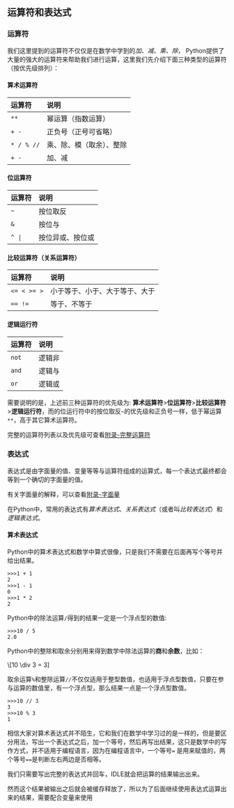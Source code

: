 ## 运算符和表达式

### 运算符

我们这里提到的运算符不仅仅是在数学中学到的*加、减、乘、除*， Python提供了大量的强大的运算符来帮助我们进行运算，这里我们先介绍下面三种类型的运算符（按优先级排列）：

#### 算术运算符

|运算符|说明|
|:--------------------|:--------------------|
|`**`|幂运算（指数运算）|
|`+`&nbsp;&nbsp;`-`|正负号（正号可省略）|
|`*`&nbsp;&nbsp;`/`&nbsp;&nbsp;`%`&nbsp;&nbsp;`//`|乘、除、模（取余）、整除|
|`+`&nbsp;&nbsp;`-`|加、减|

#### 位运算符

<table><thead><tr><th align="left">运算符</th><th align="left">说明</th></tr></thead><tbody>
<tr><td align="left"><code>~</code></td><td align="left">按位取反</td></tr>
<tr><td align="left"><code>&amp;</code></td><td align="left">按位与</td></tr>
<tr><td align="left"><code>^</code>&nbsp;&nbsp;<code>|</code></td><td align="left">按位异或、按位或</td></tr>
</tbody></table>

#### 比较运算符（关系运算符）

|运算符|说明|
|:--------------------|:--------------------|
|`<=`&nbsp;&nbsp;`<`&nbsp;&nbsp;`>=`&nbsp;&nbsp;`>`|小于等于、小于、大于等于、大于|
|`==`&nbsp;&nbsp;`!=`|等于、不等于|

#### 逻辑运行符

|运算符|说明|
|:--------------------|:--------------------|
|`not`|逻辑非|
|`and`|逻辑与|
|`or`|逻辑或|

需要说明的是，上述前三种运算符的优先级为: **算术运算符**>**位运算符**>**比较运算符**>**逻辑运行符**，而的位运行符中的按位取反`~`的优先级和正负号一样，低于幂运算`**`，高于其它算术运算符。

完整的运算符列表以及优先级可查看[附录-完整运算符](../附录/appendix.md#完整运算符)


### 表达式

表达式是由字面量的值、变量等等与运算符组成的运算式，每一个表达式最终都会等到一个确切的字面量的值。

有关字面量的解释，可以查看[附录-字面量](../附录/appendix.md#字面量)

在Python中，常用的表达式有*算术表达式*、*关系表达式*（或者叫*比较表达式*）和*逻辑表达式*。


#### 算术表达式

Python中的算术表达式和数学中算式很像，只是我们不需要在后面再写个等号并给出结果。


```shell
>>>1 + 1
2
>>>1 - 1
0
>>>1 * 2
2
```

Python中的除法运算`/`得到的结果一定是一个浮点型的数值:
```shell
>>>10 / 5
2.0
```

Python中的整除和取余分别用来得到数学中除法运算的**商**和**余数**，比如：

\\[10 \div 3 = 3]

取余运算`%`和整除运算`//`不仅仅适用于整型数值，也适用于浮点型数值，只要在参与运算的数值里，有一个浮点型，那么结果一点是一个浮点型数值。

```shell
>>>10 // 3 
3
>>>10 % 3
1
```

相信大家对算术表达式并不陌生，它和我们在数学中学习过的是一样的，但是要区分用法，写出一个表达式之后，加一个等号，然后再写出结果，这只是数学中的写作方式，并不适用于编程语言，因为在编程语言中，一个等号`=` 是用来赋值的，两个等号`==`是判断左右两边是否相等。



我们只需要写出完整的表达式并回车，IDLE就会把运算的结果输出出来。

然而这个结果被输出之后就会被缓存释放了，所以为了后面继续使用表达式运算出来的结果，需要配合变量来使用